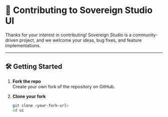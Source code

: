 # 🤝 Contributing to Sovereign Studio UI

Thanks for your interest in contributing! Sovereign Studio is a community-driven project, and we welcome your ideas, bug fixes, and feature implementations.  

---

## 🛠️ Getting Started

1. **Fork the repo**  
   Create your own fork of the repository on GitHub.

2. **Clone your fork**  
   ```bash
   git clone <your-fork-url>
   cd ui
